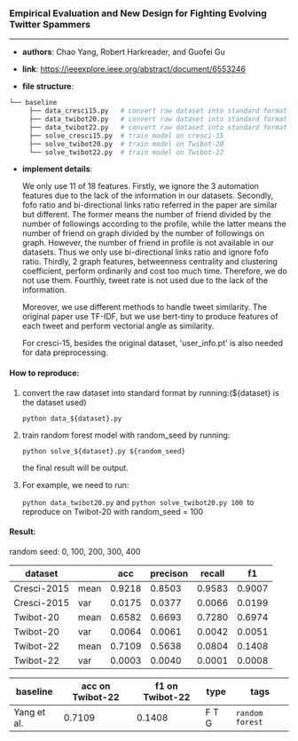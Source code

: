 ### Empirical Evaluation and New Design for Fighting Evolving Twitter Spammers

---

- **authors**: Chao Yang, Robert Harkreader, and Guofei Gu

- **link**: https://ieeexplore.ieee.org/abstract/document/6553246

- **file structure**: 

```bash
└── baseline
	 ├── data_cresci15.py	# convert raw dataset into standard format on cresci-2015
	 ├── data_twibot20.py	# convert raw dataset into standard format on Twibot-20
	 ├── data_twibot22.py	# convert raw dataset into standard format on Twibot-22
	 ├── solve_cresci15.py	# train model on cresci-15
	 ├── solve_twibot20.py	# train model on Twibot-20
	 └── solve_twibot22.py	# train model on Twibot-22
```

- **implement details**: 

  We only use 11 of 18 features. Firstly, we ignore the 3 automation features due to the lack of the information in our datasets. Secondly, fofo ratio and bi-directional links ratio referred in the paper are similar but different. The former means the number of friend divided by the number of followings according to the profile, while the latter means the number of friend on graph divided by the number of followings on graph. However, the number of friend in profile is not available in our datasets. Thus we only use bi-directional links ratio and ignore fofo ratio. Thirdly, 2 graph features, betweenness centrality and clustering coefficient, perform ordinarily and cost too much time. Therefore, we do not use them. Fourthly, tweet rate is not used due to the lack of the information.  
  
  Moreover, we use different methods to handle tweet similarity. The original paper use TF-IDF, but we use bert-tiny to produce features of each tweet and perform vectorial angle as similarity.
  
  For cresci-15, besides the original dataset, 'user_info.pt' is also needed for data preprocessing.
  
  

#### How to reproduce:

1. convert the raw dataset into standard format by running:(${dataset} is the dataset used)

   `python data_${dataset}.py`

2. train random forest model with random_seed by running:

   `python solve_${dataset}.py ${random_seed} `

   the final result will be output.

3. For example, we need to run:

   `python data_twibot20.py` and `python solve_twibot20.py 100 `to reproduce on Twibot-20 with random_seed = 100



#### Result:

random seed: 0, 100, 200, 300, 400

| dataset     |      | acc    | precison | recall | f1     |
| ----------- | ---- | ------ | -------- | ------ | ------ |
| Cresci-2015 | mean | 0.9218 | 0.8503   | 0.9583 | 0.9007 |
| Cresci-2015 | var  | 0.0175 | 0.0377   | 0.0066 | 0.0199 |
| Twibot-20   | mean | 0.6582 | 0.6693   | 0.7280 | 0.6974 |
| Twibot-20   | var  | 0.0064 | 0.0061   | 0.0042 | 0.0051 |
| Twibot-22   | mean | 0.7109 | 0.5638   | 0.0804 | 0.1408 |
| Twibot-22   | var  | 0.0003 | 0.0040   | 0.0001 | 0.0008 |







| baseline | acc on Twibot-22 | f1 on Twibot-22 | type | tags|
| -------- | ---------------- | --------------- | ---- | --- |
| Yang et al. |0.7109|0.1408|F T G|`random forest`|

